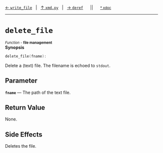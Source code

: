 [&#8592; `write_file`](xmd.py--write_file.md)&nbsp;&nbsp;&nbsp;|&nbsp;&nbsp;&nbsp;[&#8593; `xmd.py`](xmd.py.md)&nbsp;&nbsp;&nbsp;|&nbsp;&nbsp;&nbsp;[&#8594; `deref`](xmd.py--deref.md)&nbsp;&nbsp;&nbsp;&nbsp;&nbsp;&nbsp;||&nbsp;&nbsp;&nbsp;&nbsp;&nbsp;&nbsp;<small>[\* xdoc](../xdoc/xmd.py.xmd#L269)</small>
***

# `delete_file`
<small>*Function* - **file management**</small>  
**Synopsis**

```cpp
delete_file(fname):
```

Delete a (text) file.
The filename is echoed to `stdout`.

## Parameter
**`fname`** &#8213; The path of the text file.  
## Return Value

None.

## Side Effects

Deletes the file.


